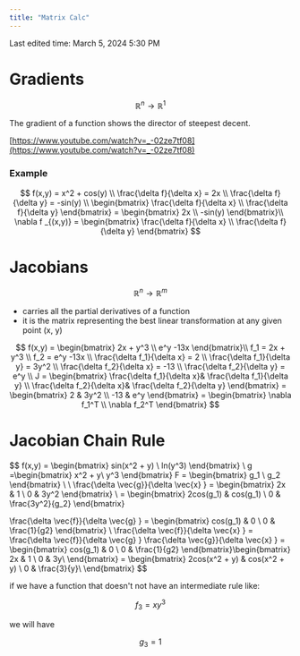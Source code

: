 ```yaml
---
title: "Matrix Calc"
---
```

Last edited time: March 5, 2024 5:30 PM

# Gradients

$$
\mathbb{R}^n \rightarrow \mathbb{R}^1
$$

The gradient of a function shows the director of steepest decent.

[https://www.youtube.com/watch?v=_-02ze7tf08](https://www.youtube.com/watch?v=_-02ze7tf08)

### Example

$$
f(x,y) = x^2 + cos(y) \\
\frac{\delta f}{\delta x} = 2x \\
\frac{\delta f}{\delta y} = -sin(y)  \\
\begin{bmatrix}
\frac{\delta f}{\delta x} \\
\frac{\delta f}{\delta y} 
\end{bmatrix} = 
\begin{bmatrix}
2x \\
-sin(y) 
\end{bmatrix}\\
\nabla f _{(x,y)} = \begin{bmatrix}
\frac{\delta f}{\delta x} \\
\frac{\delta f}{\delta y} 
\end{bmatrix}
$$

# Jacobians

$$
\mathbb{R}^n \rightarrow \mathbb{R}^m
$$

- carries all the partial derivatives of a function
- it is the matrix representing the best linear transformation at any given point (x, y)

$$
f(x,y) = \begin{bmatrix}
2x + y^3 \\
e^y -13x 
\end{bmatrix}\\ 
f_1 = 2x + y^3 \\ 
f_2 = e^y -13x \\
\frac{\delta f_1}{\delta x} = 2 \\
\frac{\delta f_1}{\delta y} = 3y^2 \\
\frac{\delta f_2}{\delta x} = -13 \\
\frac{\delta f_2}{\delta y} = e^y \\
J = \begin{bmatrix}
\frac{\delta f_1}{\delta x}& \frac{\delta f_1}{\delta y} \\
\frac{\delta f_2}{\delta x}& \frac{\delta f_2}{\delta y}
\end{bmatrix} = \begin{bmatrix}
2 & 3y^2 \\
-13 & e^y
\end{bmatrix} = \begin{bmatrix}
\nabla f_1^T  \\
\nabla f_2^T
\end{bmatrix}
$$

# Jacobian Chain Rule

$$
f(x,y) = \begin{bmatrix}
sin(x^2 + y)  \\
ln(y^3)
\end{bmatrix} \\
g =\begin{bmatrix}
x^2 + y\\
y^3
\end{bmatrix} 
F = \begin{bmatrix}
g_1  \\
g_2
\end{bmatrix} \\
\\
\frac{\delta \vec{g}}{\delta \vec{x} } = \begin{bmatrix} 
2x & 1 \\
0 & 3y^2
\end{bmatrix} \\ = \begin{bmatrix} 
2cos(g_1) & cos(g_1) \\
0 & \frac{3y^2}{g_2}
\end{bmatrix}

\frac{\delta \vec{f}}{\delta \vec{g} } = \begin{bmatrix} 
cos(g_1) & 0 \\
0 & \frac{1}{g2}
\end{bmatrix} \\
\frac{\delta \vec{f}}{\delta \vec{x} } = \frac{\delta \vec{f}}{\delta \vec{g} } \frac{\delta \vec{g}}{\delta \vec{x} } = 
\begin{bmatrix} 
cos(g_1) & 0 \\
0 & \frac{1}{g2}
\end{bmatrix}\begin{bmatrix} 
2x & 1 \\
0 & 3y\\
\end{bmatrix} = 
\begin{bmatrix} 
2cos(x^2 + y) & cos(x^2 + y) \\
0 & \frac{3}{y}\\
\end{bmatrix}
$$

if we have a function that doesn't not have an intermediate rule like:

$$
f_3 = xy^3
$$

we will have 

$$
g_3 = 1
$$
